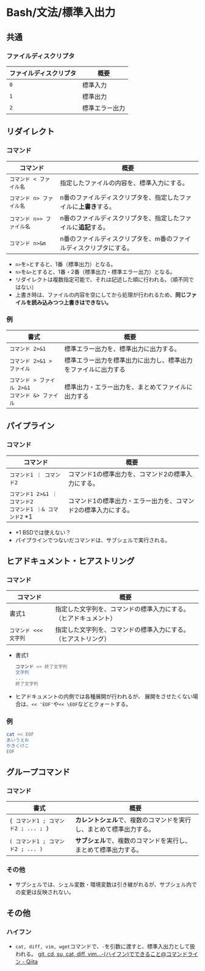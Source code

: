 # Bash/文法/標準入出力

## 共通

### ファイルディスクリプタ

| ファイルディスクリプタ | 概要           |
| ---------------------- | -------------- |
| `0`                    | 標準入力       |
| `1`                    | 標準出力       |
| `2`                    | 標準エラー出力 |

## リダイレクト

### コマンド

| コマンド                  | 概要                                                         |
| ------------------------- | ------------------------------------------------------------ |
| `コマンド < ファイル名`   | 指定したファイルの内容を、標準入力にする。                   |
| `コマンド n> ファイル名`  | n番のファイルディスクリプタを、指定したファイルに**上書き**する。 |
| `コマンド n>> ファイル名` | n番のファイルディスクリプタを、指定したファイルに**追記**する。 |
| `コマンド n>&m`           | n番のファイルディスクリプタを、m番のファイルディスクリプタにする。 |

- `n>`を`>`とすると、1番（標準出力）となる。
- `n>`を`&>`とすると、1番・2番（標準出力・標準エラー出力）となる。
- リダイレクトは複数指定可能で、それは記述した順に行われる。（順不同ではない）
- 上書き時は、ファイルの内容を空にしてから処理が行われるため、**同じファイルを読み込みつつ上書きはできない。**

### 例

| 書式                                                   | 概要                                                         |
| ------------------------------------------------------ | ------------------------------------------------------------ |
| `コマンド 2>&1`                                        | 標準エラー出力を、標準出力に出力する。                       |
| `コマンド 2>&1 > ファイル`                             | 標準エラー出力を標準出力に出力し、標準出力をファイルに出力する |
| `コマンド > ファイル 2>&1`<br />`コマンド &> ファイル` | 標準出力・エラー出力を、まとめてファイルに出力する           |

## パイプライン

### コマンド

| コマンド                                                     | 概要                                                         |
| ------------------------------------------------------------ | ------------------------------------------------------------ |
| `コマンド1 ｜ コマンド2`                                      | コマンド1の標準出力を、コマンド2の標準入力にする。           |
| `コマンド1 2>&1 ｜ コマンド2`<br />`コマンド1 ｜& コマンド2` *1 | コマンド1の標準出力・エラー出力を、コマンド2の標準入力にする。 |

- *1 BSDでは使えない？
- パイプラインでつないだコマンドは、サブシェルで実行される。

## ヒアドキュメント・ヒアストリング

### コマンド

| コマンド              | 概要                                                         |
| --------------------- | ------------------------------------------------------------ |
| 書式1                 | 指定した文字列を、コマンドの標準入力にする。（ヒアドキュメント） |
| `コマンド <<< 文字列` | 指定した文字列を、コマンドの標準入力にする。（ヒアストリング） |

- 書式1

  ```bash
  コマンド << 終了文字列
  文字列
  ...
  終了文字列
  ```

- ヒアドキュメントの内側では各種展開が行われるが、
  展開をさせたくない場合は、`<< 'EOF'`や`<< \EOF`などとクォートする。

### 例

```bash
cat << EOF
あいうえお
かきくけこ
EOF
```

## グループコマンド

### コマンド

| 書式                                | 概要                                                         |
| ----------------------------------- | ------------------------------------------------------------ |
| `{ コマンド1 ; コマンド2 ; ... ; }` | **カレントシェル**で、複数のコマンドを実行し、まとめて標準出力する。 |
| `( コマンド1 ; コマンド2 ; ... )`   | **サブシェル**で、複数のコマンドを実行し、まとめて標準出力する。 |

### その他

- サブシェルでは、シェル変数・環境変数は引き継がれるが、サブシェル内での変更は反映されない。

## その他

### ハイフン

- `cat, diff, vim, wget`コマンドで、`-`を引数に渡すと、標準入出力として扱われる。
  [git, cd, su, cat, diff, vim...-(ハイフン)でできること@コマンドライン - Qiita](https://qiita.com/ryosukes/items/b9a3b2913f72e1127e58#cat-diff-vim-wget%E3%81%A7%E3%83%8F%E3%82%A4%E3%83%95%E3%83%B3%E3%82%92%E5%BC%95%E6%95%B0%E3%81%AB%E6%B8%A1%E3%81%99%E3%81%A8)
